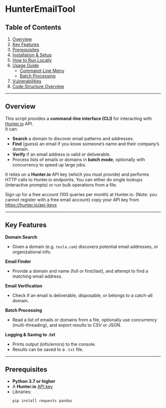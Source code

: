 # HunterEmailTool

## Table of Contents
1. [Overview](#overview)  
2. [Key Features](#key-features)  
3. [Prerequisites](#prerequisites)  
4. [Installation & Setup](#installation--setup)  
5. [How to Run Locally](#how-to-run-locally)  
6. [Usage Guide](#usage-guide)  
   - [Command-Line Menu](#command-line-menu)  
   - [Batch Processing](#batch-processing)  
7. [Vulnerabilities](#vulnerabilities)  
8. [Code Structure Overview](#code-structure-overview)

---

## Overview

This script provides a **command-line interface (CLI)** for interacting with [Hunter.io](https://hunter.io/) API.  
It can:

- **Search** a domain to discover email patterns and addresses.  
- **Find** (guess) an email if you know someone’s name and their company’s domain.  
- **Verify** if an email address is valid or deliverable.  
- Process lists of emails or domains in **batch mode**, optionally with concurrency to speed up large jobs.

It relies on a **Hunter.io** API key (which you must provide) and performs HTTP calls to Hunter.io endpoints. You can either do single lookups (interactive prompts) or run bulk operations from a file.

Sign up for a free account (100 queries per month) at Hunter.io. (Note: you cannot register with a free email account) copy your API key from https://hunter.io/api-keys

---

## Key Features

**Domain Search**  
- Given a domain (e.g. `tesla.com`) discovers potential email addresses, or organizational info.

**Email Finder**  
- Provide a domain and name (full or first/last), and attempt to find a matching email address.

**Email Verification**  
- Check if an email is deliverable, disposable, or belongs to a catch-all domain.

**Batch Processing**  
- Read a list of emails or domains from a file, optionally use concurrency (multi-threading), and export results to CSV or JSON.

**Logging & Saving to .txt**  
- Prints output (info/errors) to the console.
- Results can be saved to a `.txt` file.

---

## Prerequisites

- **Python 3.7 or higher**  
- A **Hunter.io** [API key]([https://hunter.io/](https://hunter.io/api-keys))  
- Libraries:
  ```bash
  pip install requests pandas

  
